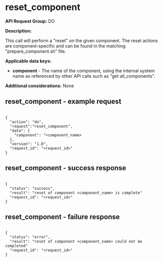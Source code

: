 # reset_component

**API Request Group:** DO

**Description:**

This call will perform a "reset" on the given component. The reset actions are component-specific and can be found in the matching "prepare_component.sh" file.

**Applicable data keys:**

- **component** - The name of the component, using the internal system name as referenced by other API calls such as "get all_components".

**Additional considerations:** None

## reset_component - example request

```

{
  "action": "do",
  "request":"reset_component",
  "data": {
    "component": "<component_name>
  },
  "version": "1.0",
  "request_id": "<request_id>"
}

```

## reset_component - success response


```

{
  "status": "success",
  "result": "reset of component <component_name> is complete"
  "request_id": "<request_id>"
}

```

## reset_component - failure response

```

{
  "status": "error",
  "result": "reset of component <component_name> could not be completed"
  "request_id": "<request_id>"
}

```
